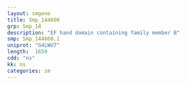 ```yaml
---
layout: smgene
title: Smp_144660
grp: Smp_14
description: "EF hand domain containing family member B"
smp: Smp_144660.1
uniprot: "G4LWU7"
length:  1659
cdd: "ns"
kk: ns
categories: sm
---
```

